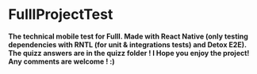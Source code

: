 # FulllProjectTest
**The technical mobile test for Fulll. Made with React Native (only testing dependencies with RNTL (for unit & integrations tests) and Detox E2E). The quizz answers are in the quizz folder ! I Hope you enjoy the project!   
Any comments are welcome ! :)**
